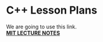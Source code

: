 # C++ Lesson Plans
 
We are going to use this link.   
__[MIT LECTURE NOTES](https://ocw.mit.edu/courses/electrical-engineering-and-computer-science/6-096-introduction-to-c-january-iap-2011/lecture-notes/)__


